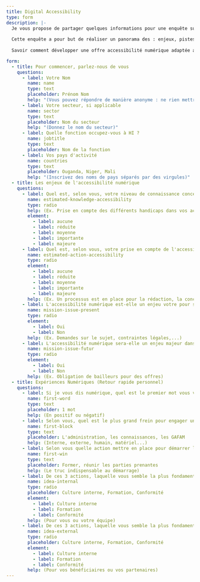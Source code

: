 ```yaml
---
title: Digital Accessibility
type: form
description: |-
  Je vous propose de partager quelques informations pour une enquête sur l'accessibilité numérique chez HI. 
  
  Cette enquête a pour but de réaliser un panorama des : enjeux, pistes, manques, possibles, en fonction des secteurs techniques, des programmes,... 
  
  Savoir comment développer une offre accessibilité numérique adaptée aux activités de HI, et pouvoir développer cette compétence en interne. 

form:
  - title: Pour commencer, parlez-nous de vous
    questions:
      - label: Votre Nom
        name: name
        type: text
        placeholder: Prénom Nom
        help: "(Vous pouvez répondre de manière anonyme : ne rien mettre dans ce champs)"
      - label: Votre secteur, si applicable
        name: sector
        type: text
        placeholder: Nom du secteur
        help: "(Donnez le nom du secteur)"
      - label: Quelle fonction occupez-vous à HI ?
        name: jobtitle
        type: text
        placeholder: Nom de la fonction
      - label: Vos pays d'activité
        name: countries
        type: text
        placeholder: Ouganda, Niger, Mali
        help: "(Inscrivez des noms de pays séparés par des virgules)"
  - title: Les enjeux de l'accessibilité numérique
    questions:
      - label: Quel est, selon vous, votre niveau de connaissance concernant l'accessibilité numérique ?
        name: estimated-knowledge-accessibility
        type: radio
        help: (Ex. Prise en compte des différents handicaps dans vos activités, connaissance des lois qui s'appliquent dans votre contexte, impacts sur les bénéficiaires...)
        element:
          - label: aucune
          - label: réduite
          - label: moyenne
          - label: importante
          - label: majeure
      - label: Quel est, selon vous, votre prise en compte de l'accessibilité numérique dans vos projets ?
        name: estimated-action-accessibility
        type: radio
        element:
          - label: aucune
          - label: réduite
          - label: moyenne
          - label: importante
          - label: majeure
        help: (Ex. Un processus est en place pour la rédaction, la conception ou le contrôle de conformité)
      - label: L'accessibilité numérique est-elle un enjeu votre pour secteur ou vos activités actuelles ?
        name: mission-issue-present
        type: radio
        element:
          - label: Oui
          - label: Non
        help: (Ex. Demandes sur le sujet, contraintes légales,...)
      - label: L'accessibilité numérique sera-elle un enjeu majeur dans vos activités futures ?
        name: mission-issue-futur
        type: radio
        element:
          - label: Oui
          - label: Non
        help: (Ex. Obligation de bailleurs pour des offres)
  - title: Expériences Numériques (Retour rapide personnel)
    questions:
      - label: Si je vous dis numérique, quel est le premier mot vous vient à l'esprit ?
        name: first-word
        type: text
        placeholder: 1 mot
        help: (En positif ou négatif)
      - label: Selon vous, quel est le plus grand frein pour engager une démarche d'accessibilité numérique
        name: first-block
        type: text
        placeholder: L'administration, les connaissances, les GAFAM
        help: (Interne, externe, humain, matériel...)
      - label: Selon vous quelle action mettre en place pour démarrer la prise en compte les sujets d'inclusion numérique
        name: first-win
        type: text
        placeholder: Former, réunir les parties prenantes
        help: (Le truc indispensable au démarrage)
      - label: De ces 3 actions, laquelle vous semble la plus fondamentale en interne ?
        name: idea-internal
        type: radio
        placeholder: Culture interne, Formation, Conformité
        element:
          - label: Culture interne
          - label: Formation
          - label: Conformité
        help: (Pour vous ou votre équipe)
      - label: De ces 3 actions, laquelle vous semble la plus fondamentale en externe ?
        name: idea-external
        type: radio
        placeholder: Culture interne, Formation, Conformité
        element:
          - label: Culture interne
          - label: Formation
          - label: Conformité
        help: (Pour vos bénéficiaires ou vos partenaires)
---
```

  
